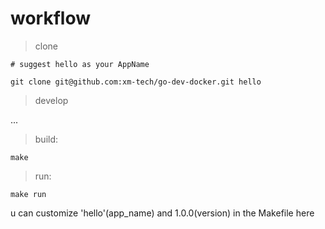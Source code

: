 # workflow

>clone

```shell
# suggest hello as your AppName

git clone git@github.com:xm-tech/go-dev-docker.git hello
```

>develop

...

>build:

```shell
make
```

>run:

```shell
make run
```

u can customize 'hello'(app_name) and 1.0.0(version) in the Makefile here
